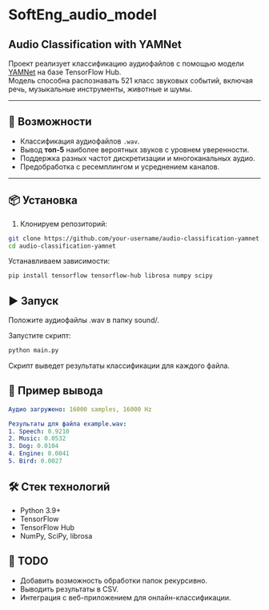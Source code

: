 # SoftEng_audio_model
## Audio Classification with YAMNet

Проект реализует классификацию аудиофайлов с помощью модели [YAMNet](https://tfhub.dev/google/yamnet/1) на базе TensorFlow Hub.  
Модель способна распознавать 521 класс звуковых событий, включая речь, музыкальные инструменты, животные и шумы.

---

## 🚀 Возможности
- Классификация аудиофайлов `.wav`.
- Вывод **топ-5** наиболее вероятных звуков с уровнем уверенности.
- Поддержка разных частот дискретизации и многоканальных аудио.
- Предобработка с ресемплингом и усреднением каналов.

---

## 📦 Установка

1. Клонируем репозиторий:
```bash
git clone https://github.com/your-username/audio-classification-yamnet.git
cd audio-classification-yamnet
```

Устанавливаем зависимости:

```bash
pip install tensorflow tensorflow-hub librosa numpy scipy
```

## ▶️ Запуск
Положите аудиофайлы .wav в папку sound/.

Запустите скрипт:

```bash
python main.py
```

Скрипт выведет результаты классификации для каждого файла.

## 📑 Пример вывода
```yaml
Аудио загружено: 16000 samples, 16000 Hz

Результаты для файла example.wav:
1. Speech: 0.9210
2. Music: 0.0532
3. Dog: 0.0104
4. Engine: 0.0041
5. Bird: 0.0027
```

## 🛠 Стек технологий
- Python 3.9+
- TensorFlow
- TensorFlow Hub
- NumPy, SciPy, librosa

## 📌 TODO
- Добавить возможность обработки папок рекурсивно.
- Выводить результаты в CSV.
- Интеграция с веб-приложением для онлайн-классификации.
